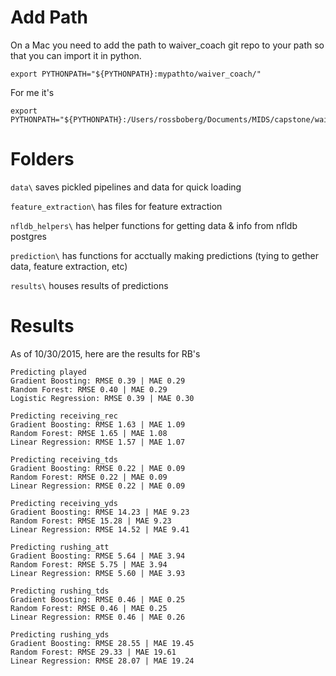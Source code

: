 # Add Path

On a Mac you need to add the path to waiver_coach git repo to your path so that you can import it in python.

	export PYTHONPATH="${PYTHONPATH}:mypathto/waiver_coach/"

For me it's

	export PYTHONPATH="${PYTHONPATH}:/Users/rossboberg/Documents/MIDS/capstone/waiver_coach/"

# Folders
`data\` saves pickled pipelines and data for quick loading

`feature_extraction\` has files for feature extraction

`nfldb_helpers\` has helper functions for getting data & info from nfldb postgres

`prediction\` has functions for acctually making predictions (tying to gether data, feature extraction, etc)

`results\` houses results of predictions

# Results

As of 10/30/2015, here are the results for RB's

	Predicting played
	Gradient Boosting: RMSE 0.39 | MAE 0.29
	Random Forest: RMSE 0.40 | MAE 0.29
	Logistic Regression: RMSE 0.39 | MAE 0.30
	
	Predicting receiving_rec
	Gradient Boosting: RMSE 1.63 | MAE 1.09
	Random Forest: RMSE 1.65 | MAE 1.08
	Linear Regression: RMSE 1.57 | MAE 1.07

	Predicting receiving_tds
	Gradient Boosting: RMSE 0.22 | MAE 0.09
	Random Forest: RMSE 0.22 | MAE 0.09
	Linear Regression: RMSE 0.22 | MAE 0.09

	Predicting receiving_yds
	Gradient Boosting: RMSE 14.23 | MAE 9.23
	Random Forest: RMSE 15.28 | MAE 9.23
	Linear Regression: RMSE 14.52 | MAE 9.41

	Predicting rushing_att
	Gradient Boosting: RMSE 5.64 | MAE 3.94
	Random Forest: RMSE 5.75 | MAE 3.94
	Linear Regression: RMSE 5.60 | MAE 3.93

	Predicting rushing_tds
	Gradient Boosting: RMSE 0.46 | MAE 0.25
	Random Forest: RMSE 0.46 | MAE 0.25
	Linear Regression: RMSE 0.46 | MAE 0.26
	
	Predicting rushing_yds
	Gradient Boosting: RMSE 28.55 | MAE 19.45
	Random Forest: RMSE 29.33 | MAE 19.61
	Linear Regression: RMSE 28.07 | MAE 19.24